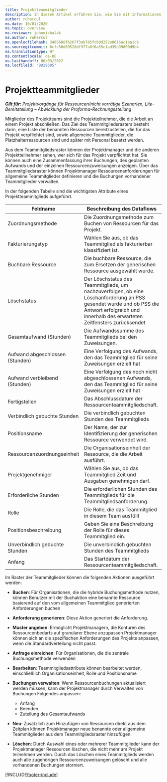 ```yaml
---
title: Projektteammitglieder
description: In diesem Artikel erfahren Sie, wie Sie mit Informationen, Attributen und Zeitplänen von Projektmitarbeitern arbeiten können.
author: ruhercul
ms.date: 10/01/2020
ms.topic: overview
ms.reviewer: johnmichalak
ms.author: ruhercul
ms.openlocfilehash: 3465688fb267f3ab785fcb0d252e8616ac1aa1c8
ms.sourcegitcommit: 6cfc50d89528df977a8f6a55c1ad39d99800d9b4
ms.translationtype: HT
ms.contentlocale: de-DE
ms.lasthandoff: 06/03/2022
ms.locfileid: "8929305"
---
```

# <a name="project-team-members"></a>Projektteammitglieder

_**Gilt für:** Projektvorgänge für Ressourcen/nicht vorrätige Szenarien, Lite-Bereitstellung – Abwicklung der Proforma-Rechnungsstellung_

Mitglieder des Projektteams sind die Projektteilnehmer, die die Arbeit an einem Projekt abschließen. Das Ziel des Teammitgliedsrasters besteht darin, eine Liste der benannten Ressourcen bereitzustellen, die für das Projekt verpflichtet sind, sowie allgemeine Teammitglieder, die Platzhalterressourcen sind und später mit Personal besetzt werden.

Aus dem Teammitgliedsraster können der Projektmanager und die anderen Projektteilnehmer sehen, wer sich für das Projekt verpflichtet hat. Sie können auch eine Zusammenfassung ihrer Buchungen, des geplanten Aufwands und der einzelnen Ressourcenzuweisungen anzeigen. Über das Teammitgliedsraster können Projektmanager Ressourcenanforderungen für allgemeine Teammitglieder definieren und die Buchungen vorhandener Teammitglieder verwalten.

In der folgenden Tabelle sind die wichtigsten Attribute eines Projektteammitglieds aufgeführt.

| Feldname          | Beschreibung des Dataflows                                                                                                                                                                  |
|--------------------------|-----------------------------------------------------------------------------------------------------------------------------------------------------------------------------------|
| Zuordnungsmethode        | Die Zuordnungsmethode zum Buchen von Ressourcen für das Projekt.                                                                         |
| Fakturierungstyp             | Wählen Sie aus, ob das Teammitglied als fakturierbar klassifiziert ist.                                                                                                                                       |
| Buchbare Ressource        | Die buchbare Ressource, die zum Ersetzen der generischen Ressource ausgewählt wurde.                                                                                                                   |
| Löschstatus            | Der Löschstatus des Teammitglieds, um nachzuverfolgen, ob eine Löschanforderung an PSS gesendet wurde und ob PSS die Antwort erfolgreich und innerhalb des erwarteten Zeitfensters zurücksendet |
| Gesamtaufwand (Stunden)     | Die Aufwandssumme des Teammitglieds bei den Zuweisungen.                                                                                                                         |
| Aufwand abgeschlossen (Stunden) | Eine Verfolgung des Aufwands, den das Teammitglied für seine Zuweisungen erzielt hat                                                                                           |
| Aufwand verbleibend (Stunden) | Eine Verfolgung des noch nicht abgeschlossenen Aufwands, den das Teammitglied für seine Zuweisungen erzielt hat                                                                                    |
| Fertigstellen                   | Das Abschlussdatum der Ressourcenteammitgliedschaft.                                                                                                                                            |
| Verbindlich gebuchte Stunden        | Die verbindlich gebuchten Stunden des Teammitglieds                                                                                                                                                                |
| Positionsname            | Der Name, der zur Identifizierung der generischen Ressource verwendet wird.                                                                                                                                   |
| Ressourcenzuordnungseinheit          | Die Organisationseinheit der Ressource, die die Arbeit ausführt.                                                                                                                      |
| Projektgenehmiger         | Wählen Sie aus, ob das Teammitglied Zeit und Ausgaben genehmigen darf.                                                                                                                     |
| Erforderliche Stunden           | Die erforderlichen Stunden des Teammitglieds für die Teammitgliedsanforderung.                                                                                                                       |
| Rolle                     | Die Rolle, die das Teammitglied in diesem Team ausfüllt                                                                                                                                |
| Positionsbeschreibung     | Geben Sie eine Beschreibung der Rolle für dieses Teammitglied ein.                                                                                                                             |
| Unverbindlich gebuchte Stunden        | Die unverbindlich gebuchten Stunden des Teammitglieds                                                                                                                                                                 |
| Anfang                    | Das Startdatum der Ressourcenteammitgliedschaft.                                                                                                                                          |

Im Raster der Teammitglieder können die folgenden Aktionen ausgeführt werden:

- **Buchen**: Für Organisationen, die die hybride Buchungsmethode nutzen, können Benutzer mit der Buchaktion eine benannte Ressource basierend auf den vom allgemeinen Teammitglied generierten Anforderungen buchen
- **Anforderung generieren**: Diese Aktion generiert die Anforderung.
- **Muster angeben**: Ermöglicht Projektmanagern, die Konturen des Ressourcenbedarfs auf granularer Ebene anzupassen Projektmanager können sich an die spezifischen Anforderungen des Projekts anpassen, wenn die Standardverteilung nicht passt.
- **Anfrage einreichen**: Für Organisationen, die die zentrale Buchungsmethode verwenden
- **Bearbeiten**: Teammitgliedsattribute können bearbeitet werden, einschließlich Organisationseinheit, Rolle und Positionsname
- **Buchungen verwalten**: Wenn Ressourcenbuchungen aktualisiert werden müssen, kann der Projektmanager durch Verwalten von Buchungen Folgendes anpassen:

    - Anfang
    - Beenden
    - Zuteilung des Gesamtaufwands

- **Neu**: Zusätzlich zum Hinzufügen von Ressourcen direkt aus dem Zeitplan können Projektmanager neue benannte oder allgemeine Teammitglieder aus dem Teammitgliedsraster hinzufügen.
- **Löschen**: Durch Auswahl eines oder mehrerer Teammitglieder kann der Projektmanager Ressourcen löschen, die nicht mehr am Projekt teilnehmen werden. Durch das Löschen eines Teammitglieds werden auch alle zugehörigen Ressourcenzuweisungen gelöscht und alle vorhandenen Buchungen storniert.


[!INCLUDE[footer-include](../includes/footer-banner.md)]